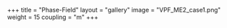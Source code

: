+++
title = "Phase-Field"
layout = "gallery"
image = "VPF_ME2_case1.png"
weight = 15
coupling = "m"
+++
